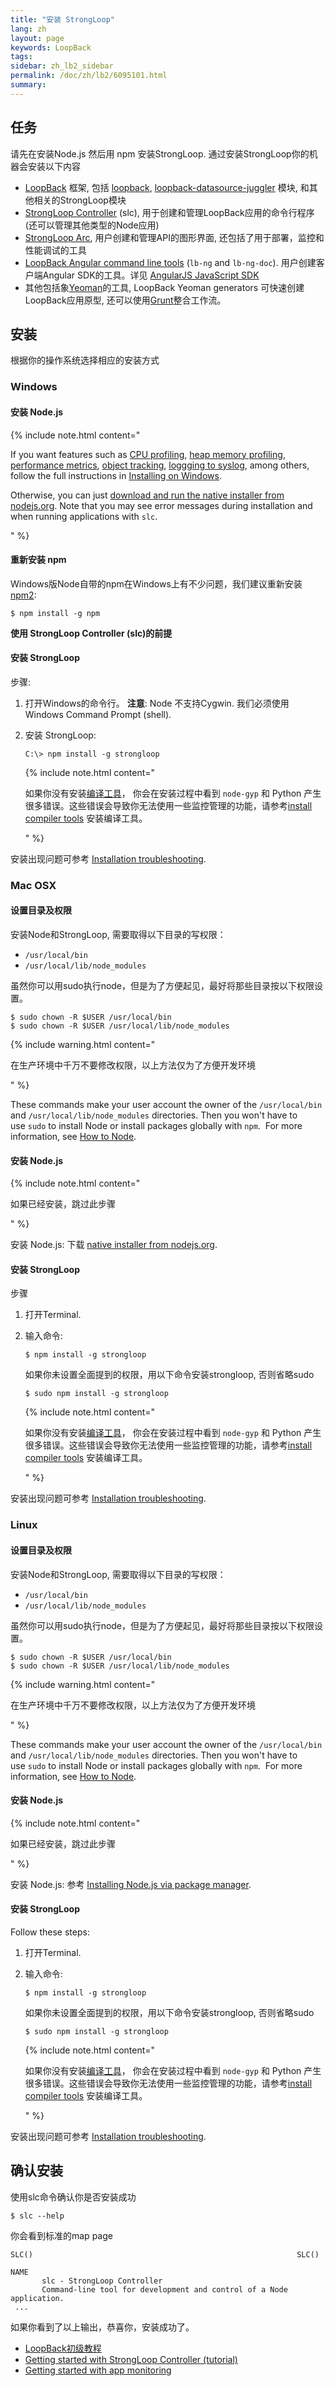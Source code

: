 ```yaml
---
title: "安装 StrongLoop"
lang: zh
layout: page
keywords: LoopBack
tags:
sidebar: zh_lb2_sidebar
permalink: /doc/zh/lb2/6095101.html
summary:
---
```


## 任务

请先在安装Node.js 然后用 npm 安装StrongLoop. 通过安装StrongLoop你的机器会安装以下内容

*   [LoopBack](/doc/{{page.lang}}/lb2/LoopBack.html) 框架, 包括 [loopback](https://github.com/strongloop/loopback), [loopback-datasource-juggler](https://github.com/strongloop/loopback-datasource-juggler) 模块, 和其他相关的StrongLoop模块
*   [StrongLoop Controller](https://docs.strongloop.com/display/NODE/Command-line+reference) (slc), 用于创建和管理LoopBack应用的命令行程序(还可以管理其他类型的Node应用)
*   [StrongLoop Arc](https://docs.strongloop.com/display/ARC/StrongLoop+Arc), 用户创建和管理API的图形界面, 还包括了用于部署，监控和性能调试的工具
*   [LoopBack Angular command line tools](https://github.com/strongloop/loopback-sdk-angular-cli) (`lb-ng` and `lb-ng-doc`). 用户创建客户端Angular SDK的工具。详见 [AngularJS JavaScript SDK](/doc/{{page.lang}}/lb2/AngularJS-JavaScript-SDK.html)
*   其他包括象[Yeoman](http://yeoman.io/)的工具, LoopBack Yeoman generators 可快速创建LoopBack应用原型, 还可以使用[Grunt](http://gruntjs.com/)整合工作流。

## 安装

根据你的操作系统选择相应的安装方式

### Windows

#### 安装 Node.js

{% include note.html content="

If you want features such as [CPU profiling](https://docs.strongloop.com/display/SLC/CPU+profiling), [heap memory profiling](https://docs.strongloop.com/display/TRASH/Heap+memory+profiling), [performance metrics](https://docs.strongloop.com/display/SLC/Available+metrics), [object tracking](https://docs.strongloop.com/display/SLC/Object+tracking), [loggging to syslog](https://docs.strongloop.com/display/SLC/Logging#Logging-Loggingtosyslog), among others, follow the full instructions in [Installing on Windows](https://docs.strongloop.com/display/SL/Installing+on+Windows).

Otherwise, you can just [download and run the native installer from nodejs.org](http://nodejs.org/download). Note that you may see error messages during installation and when running applications with `slc`.

" %}

#### 重新安装 npm

Windows版Node自带的npm在Windows上有不少问题，我们建议重新安装[npm2](https://www.npmjs.com/package/npm2):

`$ npm install -g npm`

**使用 StrongLoop Controller (slc)的前提**

#### 安装 StrongLoop

步骤:

1.  打开Windows的命令行。 **注意**: Node 不支持Cygwin. 我们必须使用Windows Command Prompt (shell).
2.  安装 StrongLoop:

    `C:\> npm install -g strongloop`

    {% include note.html content="

    如果你没有安装[编译工具](https://docs.strongloop.com/display/SL/Installing+compiler+tools)， 你会在安装过程中看到 `node-gyp` 和 Python 产生很多错误。这些错误会导致你无法使用一些监控管理的功能，请参考[install compiler tools](https://docs.strongloop.com/display/SL/Installing+compiler+tools) 安装编译工具。

    " %}

安装出现问题可参考 [Installation troubleshooting](https://docs.strongloop.com/display/SL/Installation+troubleshooting).

### Mac OSX 

#### 设置目录及权限

安装Node和StrongLoop, 需要取得以下目录的写权限：

*   `/usr/local/bin` 
*   `/usr/local/lib/node_modules` 

虽然你可以用sudo执行node，但是为了方便起见，最好将那些目录按以下权限设置。

```
$ sudo chown -R $USER /usr/local/bin
$ sudo chown -R $USER /usr/local/lib/node_modules
```

{% include warning.html content="

在生产环境中千万不要修改权限，以上方法仅为了方便开发环境

" %}

These commands make your user account the owner of the `/usr/local/bin`  and `/usr/local/lib/node_modules` directories. Then you won't have to use `sudo` to install Node or install packages globally with `npm`.  For more information, see [How to Node](http://howtonode.org/introduction-to-npm).

#### 安装 Node.js

{% include note.html content="

如果已经安装，跳过此步骤

" %}

安装 Node.js: 下载 [native installer from nodejs.org](http://nodejs.org/download).

#### 安装 StrongLoop

步骤

1.  打开Terminal.
2.  输入命令:

    `$ npm install -g strongloop`

    如果你未设置全面提到的权限，用以下命令安装strongloop, 否则省略sudo

    `$ sudo npm install -g strongloop`

    {% include note.html content="

    如果你没有安装[编译工具](https://docs.strongloop.com/display/SL/Installing+compiler+tools)， 你会在安装过程中看到 `node-gyp` 和 Python 产生很多错误。这些错误会导致你无法使用一些监控管理的功能，请参考[install compiler tools](https://docs.strongloop.com/display/SL/Installing+compiler+tools) 安装编译工具。

    " %}

安装出现问题可参考 [Installation troubleshooting](https://docs.strongloop.com/display/SL/Installation+troubleshooting).

### Linux

#### 设置目录及权限

安装Node和StrongLoop, 需要取得以下目录的写权限：

*   `/usr/local/bin` 
*   `/usr/local/lib/node_modules` 

虽然你可以用sudo执行node，但是为了方便起见，最好将那些目录按以下权限设置。

```
$ sudo chown -R $USER /usr/local/bin
$ sudo chown -R $USER /usr/local/lib/node_modules
```

{% include warning.html content="

在生产环境中千万不要修改权限，以上方法仅为了方便开发环境

" %}

These commands make your user account the owner of the `/usr/local/bin`  and `/usr/local/lib/node_modules` directories. Then you won't have to use `sudo` to install Node or install packages globally with `npm`.  For more information, see [How to Node](http://howtonode.org/introduction-to-npm).

#### 安装 Node.js

{% include note.html content="

如果已经安装，跳过此步骤

" %}

安装 Node.js: 参考 [Installing Node.js via package manager](https://github.com/joyent/node/wiki/Installing-Node.js-via-package-manager).

#### 安装 StrongLoop  

Follow these steps:

1.  打开Terminal.
2.  输入命令:

    `$ npm install -g strongloop`

    如果你未设置全面提到的权限，用以下命令安装strongloop, 否则省略sudo

    `$ sudo npm install -g strongloop`

    {% include note.html content="

    如果你没有安装[编译工具](https://docs.strongloop.com/display/SL/Installing+compiler+tools)， 你会在安装过程中看到 `node-gyp` 和 Python 产生很多错误。这些错误会导致你无法使用一些监控管理的功能，请参考[install compiler tools](https://docs.strongloop.com/display/SL/Installing+compiler+tools) 安装编译工具。

    " %}

安装出现问题可参考 [Installation troubleshooting](https://docs.strongloop.com/display/SL/Installation+troubleshooting).

## 确认安装

使用slc命令确认你是否安装成功

`$ slc --help`

你会看到标准的map page

```
SLC()                                                           SLC()

NAME
       slc - StrongLoop Controller
       Command-line tool for development and control of a Node application.
 ...
```

如果你看到了以上输出，恭喜你，安装成功了。

*   [LoopBack初级教程](/doc/{{page.lang}}/lb2/6095006.html)
*   [Getting started with StrongLoop Controller (tutorial)](https://docs.strongloop.com/pages/viewpage.action?pageId=3834727)
*   [Getting started with app monitoring](https://docs.strongloop.com/display/DOC/Getting+started+with+app+monitoring)
